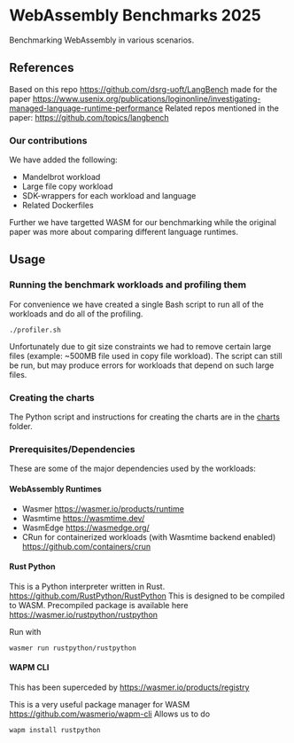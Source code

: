 # WebAssembly Benchmarks 2025

Benchmarking WebAssembly in various scenarios.

## References

Based on this repo https://github.com/dsrg-uoft/LangBench made for the paper https://www.usenix.org/publications/loginonline/investigating-managed-language-runtime-performance
Related repos mentioned in the paper: https://github.com/topics/langbench

### Our contributions

We have added the following:
- Mandelbrot workload
- Large file copy workload
- SDK-wrappers for each workload and language
- Related Dockerfiles

Further we have targetted WASM for our benchmarking while the original paper was more about comparing different language runtimes.

## Usage

### Running the benchmark workloads and profiling them

For convenience we have created a single Bash script to run all of the workloads and do all of the profiling.

```shell
./profiler.sh
```

Unfortunately due to git size constraints we had to remove certain large files (example: ~500MB file used in copy file workload).
The script can still be run, but may produce errors for workloads that depend on such large files.

### Creating the charts

The Python script and instructions for creating the charts are in the [charts](./charts/README.md) folder.

### Prerequisites/Dependencies

These are some of the major dependencies used by the workloads:

#### WebAssembly Runtimes

- Wasmer https://wasmer.io/products/runtime
- Wasmtime https://wasmtime.dev/
- WasmEdge https://wasmedge.org/
- CRun for containerized workloads (with Wasmtime backend enabled) https://github.com/containers/crun

#### Rust Python

This is a Python interpreter written in Rust. https://github.com/RustPython/RustPython
This is designed to be compiled to WASM. Precompiled package is available here https://wasmer.io/rustpython/rustpython

Run with
```shell
wasmer run rustpython/rustpython
```

#### WAPM CLI

This has been superceded by https://wasmer.io/products/registry

This is a very useful package manager for WASM https://github.com/wasmerio/wapm-cli
Allows us to do
```shell
wapm install rustpython
```
